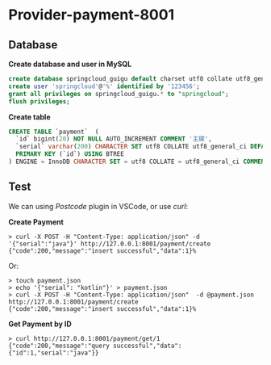 # Provider-payment-8001

## Database

**Create database and user in MySQL**

```sql
create database springcloud_guigu default charset utf8 collate utf8_general_ci;
create user 'springcloud'@'%' identified by '123456';
grant all privileges on springcloud_guigu.* to "springcloud"; 
flush privileges;
```

**Create table**

```sql
CREATE TABLE `payment`  (
  `id` bigint(20) NOT NULL AUTO_INCREMENT COMMENT '主键',
  `serial` varchar(200) CHARACTER SET utf8 COLLATE utf8_general_ci DEFAULT NULL COMMENT '支付流水号',
  PRIMARY KEY (`id`) USING BTREE
) ENGINE = InnoDB CHARACTER SET = utf8 COLLATE = utf8_general_ci COMMENT = '支付表' ROW_FORMAT = Dynamic;
```

## Test

We can using *Postcode* plugin in VSCode, or use *curl*:

**Create Payment**

```shell
> curl -X POST -H "Content-Type: application/json" -d '{"serial":"java"}' http://127.0.0.1:8001/payment/create
{"code":200,"message":"insert successful","data":1}%   
```

Or:

```shell
> touch payment.json
> echo '{"serial": "kotlin"}' > payment.json
> curl -X POST -H "Content-Type: application/json"  -d @payment.json http://127.0.0.1:8001/payment/create
{"code":200,"message":"insert successful","data":1}%   
```

**Get Payment by ID**

```shell
> curl http://127.0.0.1:8001/payment/get/1
{"code":200,"message":"query successful","data":{"id":1,"serial":"java"}}
```
